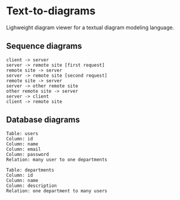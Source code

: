 # Text-to-diagrams

Lighweight diagram viewer for a textual diagram modeling language.

## Sequence diagrams

```
client -> server
server -> remote site [first request]
remote site -> server
server -> remote site [second request]
remote site -> server
server -> other remote site
other remote site -> server
server -> client
client -> remote site
```

## Database diagrams

```
Table: users
Column: id
Column: name
Column: email
Column: password
Relation: many user to one departments

Table: departments
Column: id
Column: name
Column: description
Relation: one department to many users
```
